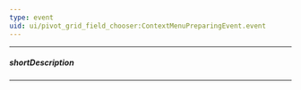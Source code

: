 ```yaml
---
type: event
uid: ui/pivot_grid_field_chooser:ContextMenuPreparingEvent.event
---
```

---
##### shortDescription
<!-- Description goes here -->

---
<!-- Description goes here -->